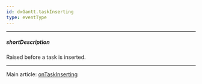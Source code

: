```yaml
---
id: dxGantt.taskInserting
type: eventType
---
```

---
##### shortDescription
Raised before a task is inserted.

---
Main article: [onTaskInserting](/Documentation/ApiReference/UI_Components/dxGantt/Configuration/#onTaskInserting)